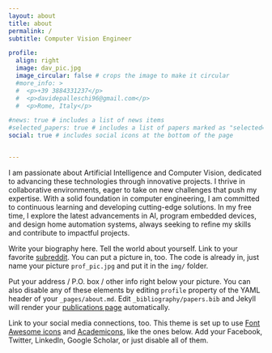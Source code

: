 ```yaml
---
layout: about
title: about
permalink: /
subtitle: Computer Vision Engineer

profile:
  align: right
  image: dav_pic.jpg
  image_circular: false # crops the image to make it circular
  #more_info: >
  #  <p>+39 3884331237</p>
  #  <p>davidepalleschi96@gmail.com</p>
  #  <p>Rome, Italy</p>

#news: true # includes a list of news items
#selected_papers: true # includes a list of papers marked as "selected={true}"
social: true # includes social icons at the bottom of the page


---
```


I am passionate about Artificial Intelligence and Computer Vision, dedicated to advancing these technologies through innovative projects. I thrive in collaborative environments, eager to take on new challenges that push my expertise. With a solid foundation in computer engineering, I am committed to continuous learning and developing cutting-edge solutions. In my free time, I explore the latest advancements in AI, program embedded devices, and design home automation systems, always seeking to refine my skills and contribute to impactful projects.

Write your biography here. Tell the world about yourself. Link to your favorite [subreddit](http://reddit.com). You can put a picture in, too. The code is already in, just name your picture `prof_pic.jpg` and put it in the `img/` folder.

Put your address / P.O. box / other info right below your picture. You can also disable any of these elements by editing `profile` property of the YAML header of your `_pages/about.md`. Edit `_bibliography/papers.bib` and Jekyll will render your [publications page](/al-folio/publications/) automatically.

Link to your social media connections, too. This theme is set up to use [Font Awesome icons](https://fontawesome.com/) and [Academicons](https://jpswalsh.github.io/academicons/), like the ones below. Add your Facebook, Twitter, LinkedIn, Google Scholar, or just disable all of them.